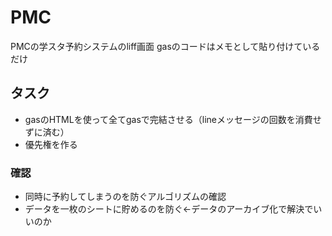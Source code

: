 # PMC  

PMCの学スタ予約システムのliff画面
gasのコードはメモとして貼り付けているだけ

## タスク　 

- gasのHTMLを使って全てgasで完結させる（lineメッセージの回数を消費せずに済む）  
- 優先権を作る

### 確認

- 同時に予約してしまうのを防ぐアルゴリズムの確認
- データを一枚のシートに貯めるのを防ぐ←データのアーカイブ化で解決でいいのか